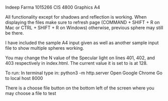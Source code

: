 Indeep Farma
1015266
CIS 4800 Graphics
A4

All functionality except for shadows and reflection is working.
When displaying the files make sure to refresh page (COMMAND + SHIFT + R on Mac or CTRL + SHIFT + R on Windows)
    otherwise, previous sphere may still be there.

I have included the sample A4 input given as well as another sample input file to show multiple spheres working.

You may change the N value of the Specular light on lines 401, 402, and 403 respectively in index.html. The current 
    value it is set to is at 128.

To run:
    In terminal type in: 
        python3 -m http.server
        Open Google Chrome
        Go to local host 8000

There is a choose file button on the bottom left of the screen where you may choose a file to test